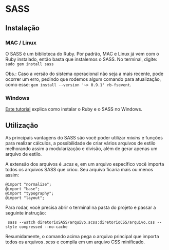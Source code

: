 # SASS

## Instalação
### MAC / Linux
O SASS é um biblioteca do Ruby. Por padrão, MAC e Linux já vem com o Ruby instalado, então basta que instalemos o SASS. No terminal, digite: 
`sudo gem install sass`

Obs.: Caso a versão do sistema operacional não seja a mais recente, pode ocorrer um erro, pedindo que rodemos algum comando para atualização, como esse: `gem install --version '~> 0.9.1' rb-fsevent`.

### Windows
[Este tutorial](http://www.tidbits.com.br/desenvolvendo-css-de-forma-mais-produtiva-usando-sass)  explica como instalar o Ruby e o SASS no Windows.

## Utilização
As principais vantagens do SASS são você poder utilizar _mixins_ e funções para realizar cálculos, a possibilidade de criar vários arquivos de estilo melhorando assim a modularização e divisão, além de gerar apenas um arquivo de estilo.

A extensão dos arquivos é _.scss_ e, em um arquivo específico você importa todos os arquivos SASS que criou. Seu arquivo ficaria mais ou menos assim:

````
@import "normalize";
@import "base";
@import "typography";
@import "layout";
````

Para rodar, você precisa abrir o terminal na pasta do projeto e passar a seguinte instrução:

` sass --watch diretorioSASS/arquivo.scss:diretorioCSS/arquivo.css --style compressed --no-cache`

Resumidamente, o comando acima pega o arquivo principal que importa todos os arquivos _.scss_ e compila em um arquivo CSS minificado.
